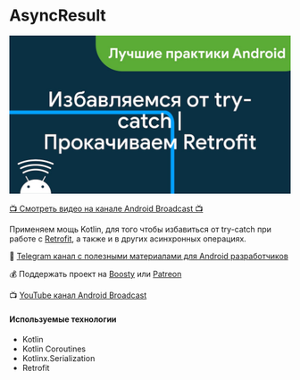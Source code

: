 # AsyncResult

![Android Developer Reference](graphics/preview.jpg)

[📺 Смотреть видео на канале Android Broadcast 📺](https://youtu.be/zUP-ECi37s0)

Применяем мощь Kotlin, для того чтобы избавиться от try-catch при работе с [Retrofit](https://square.github.io/retrofit/), 
а также и в других асинхронных операциях.

📰 [Telegram канал с полезными материалами для Android разработчиков](https://ttttt.me/android_broadcast)

💰 Поддержать проект на [Boosty](https://boosty.to/androidbroadcast) или [Patreon](https://bit.ly/2TBOzlu)

📺 [YouTube канал Android Broadcast](https://www.youtube.com/c/androidBroadcast)

#### Используемые технологии
- Kotlin
- Kotlin Coroutines
- Kotlinx.Serialization
- Retrofit
